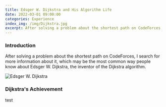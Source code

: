 ```yaml
---
title: Edsger W. Dijkstra and His Algorithm Life
date: 2022-03-01 09:00:00
categories: Experience
index_img: /img/Dijkstra.jpg
excerpt: After solving a problem about the shortest path on CodeForces, I search for more information about it, which may be the most common way people know about Edsger W. Dijkstra.
---
```


### Introduction

After solving a problem about the shortest path on CodeForces, I search for more information about it, which may be the most common way people know about Edsger W. Dijkstra, the inventor of the Dijkstra algorithm.

![Edsger W. Dijkstra](/img/Dijkstra.jpg)

### Dijkstra's Achievement

test